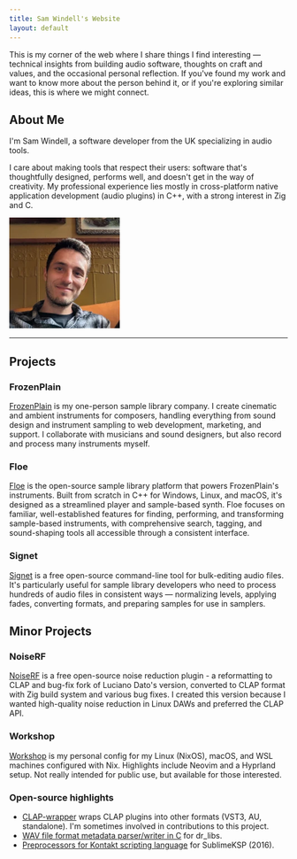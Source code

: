 ```yaml
---
title: Sam Windell's Website
layout: default
---
```


This is my corner of the web where I share things I find interesting — technical insights from building audio software, thoughts on craft and values, and the occasional personal reflection. If you've found my work and want to know more about the person behind it, or if you're exploring similar ideas, this is where we might connect.

## About Me

<div class="about-section">
<div class="about-text">
<p>I'm Sam Windell, a software developer from the UK specializing in audio tools.</p>

<p>I care about making tools that respect their users: software that's thoughtfully designed, performs well, and doesn't get in the way of creativity. My professional experience lies mostly in cross-platform native application development (audio plugins) in C++, with a strong interest in Zig and C.</p>
</div>
<img class="avatar" src="/assets/images/me.webp" alt="Sam Windell">
</div>

---

## Projects

### FrozenPlain
[FrozenPlain](https://frozenplain.com) is my one-person sample library company. I create cinematic and ambient instruments for composers, handling everything from sound design and instrument sampling to web development, marketing, and support. I collaborate with musicians and sound designers, but also record and process many instruments myself.

### Floe
[Floe](https://github.com/Floe-Synth/Floe) is the open-source sample library platform that powers FrozenPlain's instruments. Built from scratch in C++ for Windows, Linux, and macOS, it's designed as a streamlined player and sample-based synth. Floe focuses on familiar, well-established features for finding, performing, and transforming sample-based instruments, with comprehensive search, tagging, and sound-shaping tools all accessible through a consistent interface.

### Signet
[Signet](https://github.com/samwindell/signet) is a free open-source command-line tool for bulk-editing audio files. It's particularly useful for sample library developers who need to process hundreds of audio files in consistent ways — normalizing levels, applying fades, converting formats, and preparing samples for use in samplers.

## Minor Projects

### NoiseRF
[NoiseRF](https://github.com/samwindell/NoiseRF) is a free open-source noise reduction plugin - a reformatting to CLAP and bug-fix fork of Luciano Dato's version, converted to CLAP format with Zig build system and various bug fixes. I created this version because I wanted high-quality noise reduction in Linux DAWs and preferred the CLAP API.

### Workshop
[Workshop](https://github.com/samwindell/workshop) is my personal config for my Linux (NixOS), macOS, and WSL machines configured with Nix. Highlights include Neovim and a Hyprland setup. Not really intended for public use, but available for those interested.

### Open-source highlights
- [CLAP-wrapper](https://github.com/free-audio/clap-wrapper) wraps CLAP plugins into other formats (VST3, AU, standalone). I'm sometimes involved in contributions to this project.
- [WAV file format metadata parser/writer in C](https://github.com/mackron/dr_libs/pull/170) for dr_libs.
- [Preprocessors for Kontakt scripting language](https://github.com/nojanath/SublimeKSP/blob/master/compiler/preprocessor_plugins.py) for SublimeKSP (2016).
